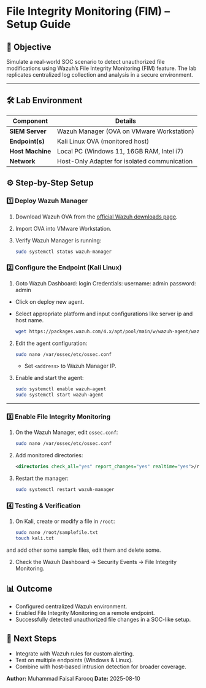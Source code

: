# File Integrity Monitoring (FIM) – Setup Guide

## 📌 Objective
Simulate a real-world SOC scenario to detect unauthorized file modifications using Wazuh’s File Integrity Monitoring (FIM) feature. The lab replicates centralized log collection and analysis in a secure environment.

---

## 🛠️ Lab Environment
| Component          | Details |
|--------------------|---------|
| **SIEM Server**    | Wazuh Manager (OVA on VMware Workstation) |
| **Endpoint(s)**    | Kali Linux OVA (monitored host) |
| **Host Machine**   | Local PC (Windows 11, 16GB RAM, Intel i7) |
| **Network**        | Host-Only Adapter for isolated communication |


## ⚙️ Step-by-Step Setup

### 1️⃣ Deploy Wazuh Manager
1. Download Wazuh OVA from the [official Wazuh downloads page](https://documentation.wazuh.com/current/deployment-options/virtual-machine/virtual-machine.html).
2. Import OVA into VMware Workstation.
3. Verify Wazuh Manager is running:

   ```bash
   sudo systemctl status wazuh-manager
   ```


### 2️⃣ Configure the Endpoint (Kali Linux)

1. Goto Wazuh Dashboard:
login Credentials:
username: admin
password: admin

- Click on deploy new agent.
- Select appropriate platform and input configurations like server ip and host name.

   ```bash
   wget https://packages.wazuh.com/4.x/apt/pool/main/w/wazuh-agent/wazuh-agent_4.11.1-1_amd64.deb && sudo WAZUH_MANAGER='192.168.10.7' dpkg -i ./wazuh-agent_4.11.1-1_amd64.deb
   ```
2. Edit the agent configuration:

   ```bash
   sudo nano /var/ossec/etc/ossec.conf
   ```

   * Set `<address>` to Wazuh Manager IP.
3. Enable and start the agent:

   ```bash
   sudo systemctl enable wazuh-agent
   sudo systemctl start wazuh-agent
   ```

---

### 3️⃣ Enable File Integrity Monitoring

1. On the Wazuh Manager, edit `ossec.conf`:

   ```bash
   sudo nano /var/ossec/etc/ossec.conf
   ```
2. Add monitored directories:

   ```xml
   <directories check_all="yes" report_changes="yes" realtime="yes">/root</directories>
   ```
3. Restart the manager:

   ```bash
   sudo systemctl restart wazuh-manager
   ```


### 4️⃣ Testing & Verification

1. On Kali, create or modify a file in `/root`:

   ```bash
   sudo nano /root/samplefile.txt
   touch kali.txt
   ```
and add other some sample files, edit them and delete some.

2. Check the Wazuh Dashboard → Security Events → File Integrity Monitoring.


## 📊 Outcome

- Configured centralized Wazuh environment.
- Enabled File Integrity Monitoring on a remote endpoint.
- Successfully detected unauthorized file changes in a SOC-like setup.



## 🚀 Next Steps

- Integrate with Wazuh rules for custom alerting.
- Test on multiple endpoints (Windows & Linux).
- Combine with host-based intrusion detection for broader coverage.


**Author:** Muhammad Faisal Farooq
**Date:** 2025-08-10
